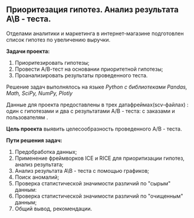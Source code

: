 ## Приоритезация гипотез. Анализ результата А\В - теста.

Отделами аналитики и маркетинга в интернет-магазине подготовлен список гипотез по увеличению выручки.

**Задачи проекта:**
1) Приоритезировать гипотезы;
2) Провести А/В-тест на основании приоритетной гипотезы;
3) Проанализировать результаты проведенного теста.

Решение задач выполнялось на языке *Python с библиотеками Pandas, Math, SciPy, NumPy, Plotly*

Данные для проекта предоставлены в трех датафреймах(scv-файлах) : один с гипотезами и два с результатами A/B - теста: с заказами и пользователям .

**Цель проекта** выявить целесообразность проведенного A/B - теста.

**Пути решения задач:**
1) Предобработка данных;
2) Применение фреймворков ICE и RICE для приоритизации гипотез, анализ результата;
3) Анализ результата А\В - теста с помощью графиков;
4) Поиск аномалий;
5) Проверка статистической значимости различий по "сырым" данным:
6) Проверка статистической значимости различий по "очищенным" данным;
7) Общий вывод, рекомендации.

